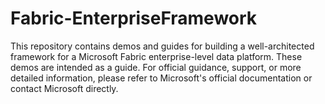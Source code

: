 # Fabric-EnterpriseFramework
This repository contains demos and guides for building a well-architected framework for a Microsoft Fabric enterprise-level data platform. These demos are intended as a guide.  For official guidance, support, or more detailed information, please refer to Microsoft's official documentation or contact Microsoft directly.
